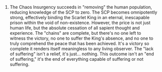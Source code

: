 

1. The Chaos Insurgency succeeds in "removing" the human population, reducing knowledge of the SCP to zero. The SCP becomes omnipotently strong, effectively binding the Scarlet King in an eternal, inescapable prison within the void of non-existence. However, the price is not just human life, but the absolute cessation of all sapient thought and experience. The "chains" are complete, but there's no one left to witness the victory, no one to suffer the King's absence, and no one to truly comprehend the peace that has been achieved. It's a victory so complete it renders itself meaningless to any living observer. The "lack of suffering" isn't a relief, it's just... nothing. This outcome isn't an "end of suffering," it's the end of everything capable of suffering or not suffering.
    